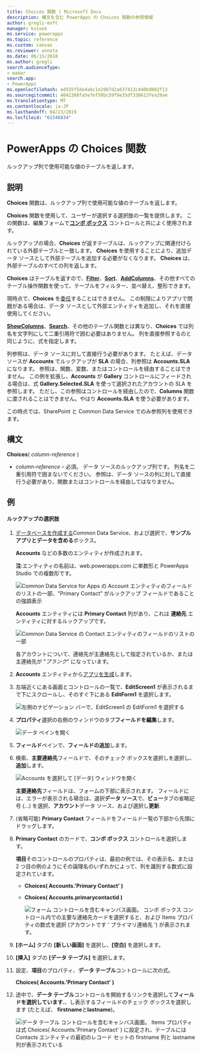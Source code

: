 ```yaml
---
title: Choices 関数 | Microsoft Docs
description: 構文を含む PowerApps の Choices 関数の参照情報
author: gregli-msft
manager: kvivek
ms.service: powerapps
ms.topic: reference
ms.custom: canvas
ms.reviewer: anneta
ms.date: 06/15/2018
ms.author: gregli
search.audienceType:
- maker
search.app:
- PowerApps
ms.openlocfilehash: ed555f5de4abc1e29b7d2a637413c440bd882f13
ms.sourcegitcommit: 4042388fa5e7ef50bc59f9e35df330613fea29ae
ms.translationtype: MT
ms.contentlocale: ja-JP
ms.lasthandoff: 04/23/2019
ms.locfileid: "61546834"
---
```

# <a name="choices-function-in-powerapps"></a>PowerApps の Choices 関数
ルックアップ列で使用可能な値のテーブルを返します。

## <a name="description"></a>説明
**Choices** 関数は、ルックアップ列で使用可能な値のテーブルを返します。  

**Choices** 関数を使用して、ユーザーが選択する選択肢の一覧を提供します。 この関数は、編集フォームで[**コンボ ボックス**](../controls/control-combo-box.md) コントロールと共によく使用されます。

ルックアップの場合、**Choices** が返すテーブルは、ルックアップに関連付けられている外部テーブルと一致します。 **Choices** を使用することにより、追加データ ソースとして外部テーブルを追加する必要がなくなります。 **Choices** は、外部テーブルのすべての列を返します。

**Choices** はテーブルを返すので、[**Filter**](function-filter-lookup.md)、[**Sort**](function-sort.md)、[**AddColumns**](function-table-shaping.md)、その他すべてのテーブル操作関数を使って、テーブルをフィルター、並べ替え、整形できます。 

現時点で、**Choices** を[委任](../delegation-overview.md)することはできません。 この制限によりアプリで問題がある場合は、データ ソースとして外部エンティティを追加し、それを直接使用してください。 

[**ShowColumns**](function-table-shaping.md)、[**Search**](function-filter-lookup.md)、その他のテーブル関数とは異なり、**Choices** では列名を文字列にして二重引用符で囲む必要はありません。 列を直接参照するのと同じように、式を指定します。

列参照は、データ ソースに対して直接行う必要があります。 たとえば、データ ソースが **Accounts** でルックアップが **SLA** の場合、列参照は **Accounts.SLA** になります。 参照は、関数、変数、またはコントロールを経由することはできません。 この例を拡張し、**Accounts** が **Gallery** コントロールにフィードされる場合は、式 **Gallery.Selected.SLA** を使って選択されたアカウントの SLA を参照します。 ただし、この参照はコントロールを経由したので、**Columns** 関数に渡されることはできません。やはり **Accounts.SLA** を使う必要があります。

この時点では、SharePoint と Common Data Service でのみ参照列を使用できます。

## <a name="syntax"></a>構文
**Choices**( *column-reference* )

* *column-reference* – 必須。  データ ソースのルックアップ列です。 列名を二重引用符で囲まないでください。 参照は、データ ソースの列に対して直接行う必要があり、関数またはコントロールを経由してはなりません。

## <a name="examples"></a>例

#### <a name="choices-for-a-lookup"></a>ルックアップの選択肢

1. [データベースを作成する](../../../administrator/create-database.md)Common Data Service、および選択で、**サンプル アプリとデータを含める**ボックス。

    **Accounts** などの多数のエンティティが作成されます。

    **注**:エンティティの名前は、web.powerapps.com に単数形と PowerApps Studio での複数形です。

    ![Common Data Service for Apps の Account エンティティのフィールドのリストの一部、"Primary Contact" がルックアップ フィールドであることの強調表示](media/function-choices/entity-account.png)

    **Accounts** エンティティには **Primary Contact** 列があり、これは **連絡先** エンティティに対するルックアップです。  

    ![Common Data Service の Contact エンティティのフィールドのリストの一部](media/function-choices/entity-contact.png)

    各アカウントについて、連絡先が主連絡先として指定されているか、または主連絡先が "*ブランク*" になっています。

1. **Accounts** エンティティから[アプリを生成](../data-platform-create-app.md)します。

1. 左端近くにある画面とコントロールの一覧で、**EditScreen1** が表示されるまで下にスクロールし、そのすぐ下にある **EditForm1** を選択します。

    ![左側のナビゲーション バーで、EditScreen1 の EditForm1 を選択する](media/function-choices/select-editform.png)

1. **プロパティ**選択の右側のウィンドウのタブ**フィールドを編集**します。

    ![データ ペインを開く](media/function-choices/open-data-pane.png)

1. **フィールド**ペインで、**フィールドの追加**します。

1. 検索、**主要連絡先**フィールドで、そのチェック ボックスを選択しを選択し、**追加**します。

    ![Accounts を選択して [データ] ウィンドウを開く](media/function-choices/field-list.png)

    **主要連絡先**フィールドは、フォームの下部に表示されます。 フィールドには、エラーが表示される場合は、選択**データ ソース**で、**ビュー**タブの省略記号 (...) を選択、**アカウント**データ ソース、および選択し**更新**.

1. (省略可能) **Primary Contact** フィールドをフィールド一覧の下部から先頭にドラッグします。

1. **Primary Contact** のカードで、**コンボ ボックス** コントロールを選択します。

    **項目**そのコントロールのプロパティは、最初の例では、その表示名、または 2 つ目の例のようにその論理名のいずれかによって、列を識別する数式に設定されています。

   - **Choices( Accounts.'Primary Contact' )**
   - **Choices( Accounts.primarycontactid )**

     ![フォーム コントロールを含むキャンバス画面。 コンボ ボックス コントロール内での主要な連絡先カードを選択すると、および Items プロパティの数式を選択 (アカウントです ' プライマリ連絡先 ') が表示されます。](media/function-choices/accounts-primary-contact.png)

1. **[ホーム]** タブの **[新しい画面]** を選択し、**[空白]** を選択します。

1. **[挿入]** タブの **[データ テーブル]** を選択します。

1. 設定、**項目**のプロパティ、**データ テーブル**コントロールに次の式。

     **Choices( Accounts.'Primary Contact' )**

1. 途中で、**データ テーブル**コントロールを開始するリンクを選択して**フィールドを選択しています.**、し表示するフィールドのチェック ボックスを選択します (たとえば、 **firstname**と**lastname**)。

     ![データ テーブル コントロールを含むキャンバス画面。 Items プロパティは式 Choices( Accounts.'Primary Contact' ) に設定され、テーブルには Contacts エンティティの最初のレコード セットの firstname 列と lastname 列が表示されている](media/function-choices/full-accounts-pc.png)